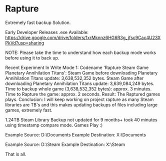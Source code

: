 # Rapture
Extremely fast backup Solution.

Early Developer Releases .exe Available:
https://drive.google.com/drive/folders/1xrMknnz6HG6R3g_jfsc9Cac4U23XPkVd?usp=sharing

NOTE:
Please take the time to understand how each backup mode works before using it to back up.

Recent Experiment In Write Mode 1: Codename 'Rapture Steam Game Planetary Annihilation Titans':
Steam Game before downloading Planetary Annihilation Titans update: 3,638,532,352 bytes.
Steam Game after downloading Planetary Annihilation Titans update:  3,639,084,249 bytes.
Time to backup whole game (3,638,532,352 bytes): approx. 3 minutes.
Time to Rapture the game: approx. 2 seconds.
Result: The Raptured games plays.
Conclusion: I will keep working on project rapture as many Steam libraries are TB's and this makes updating backups of files including large games, extremely fast.

1.24TB Steam Library Backup not updated for 9 months+ took 40 minutes using timestamp compare mode. Games Play :)

Example Source: D:\Documents
Example Destination: X:\Documents

Example Source: D:\Steam
Example Destination: X:\Steam

That is all.

